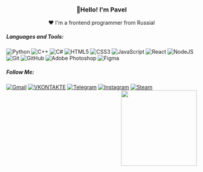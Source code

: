 ### <p align="center">👋Hello! I'm Pavel</p>
<p align="center">❤ I'm a frontend programmer from Russial</p>

##### Languages and Tools:
![Python](https://img.shields.io/badge/python-090909?style=for-the-badge&logo=python&logoColor=ffdd54)
![C++](https://img.shields.io/badge/c++-090909?style=for-the-badge&logo=c%2B%2B&logoColor=3493eb)
![C#](https://img.shields.io/badge/c%23-090909.svg?style=for-the-badge&logo=c-sharp&logoColor=8f06a1)
![HTML5](https://img.shields.io/badge/html5-090909.svg?style=for-the-badge&logo=html5&logoColor=#FFA500)
![CSS3](https://img.shields.io/badge/css3-090909.svg?style=for-the-badge&logo=css3&logoColor=0744fa)
![JavaScript](https://img.shields.io/badge/javascript-090909.svg?style=for-the-badge&logo=javascript&logoColor=%23F7DF1E)
![React](https://img.shields.io/badge/react-090909.svg?style=for-the-badge&logo=react&logoColor=%2361DAFB)
![NodeJS](https://img.shields.io/badge/node.js-090909?style=for-the-badge&logo=node.js&logoColor=#07fa1b)
![Git](https://img.shields.io/badge/git-090909.svg?style=for-the-badge&logo=git&logoColor=#fa6c07)
![GitHub](https://img.shields.io/badge/github-090909.svg?style=for-the-badge&logo=github&logoColor=white)
![Adobe Photoshop](https://img.shields.io/badge/adobe%20photoshop-090909.svg?style=for-the-badge&logo=adobe%20photoshop&logoColor=)
![Figma](https://img.shields.io/badge/figma-090909.svg?style=for-the-badge&logo=figma&logoColor=a2f0)

##### Follow Me:
[![Gmail](https://img.shields.io/badge/Gmail-090909?style=for-the-badge&logo=gmail&logoColor=FDFD673)](https://rassvetalovpavel@gmail.com)
[![VKONTAKTE](https://img.shields.io/badge/VKONTAKTE-090909?style=for-the-badge&logo=vk&logoColor=4F7DB3)](https://vk.com/rassvetalovpavel)
[![Telegram](https://img.shields.io/badge/Telegram-090909?style=for-the-badge&logo=telegram&logoColor=27A0S9)](https://t.me/pavelrassvetalov)
[![Instagram](https://img.shields.io/badge/Instagram-090909.svg?style=for-the-badge&logo=Instagram&logoColor=B4068E)](https://instagram.com/rassvetalovpavel74?igshid=YTQwZjQ0NmI0OA==)
[![Steam](https://img.shields.io/badge/steam-090909.svg?style=for-the-badge&logo=steam&logoColor=white)](https://steamcommunity.com/profiles/76561198878989184/)
<img align="right" height="200px" width="200px" src="https://user-images.githubusercontent.com/74038190/219923809-b86dc415-a0c2-4a38-bc88-ad6cf06395a8.gif">